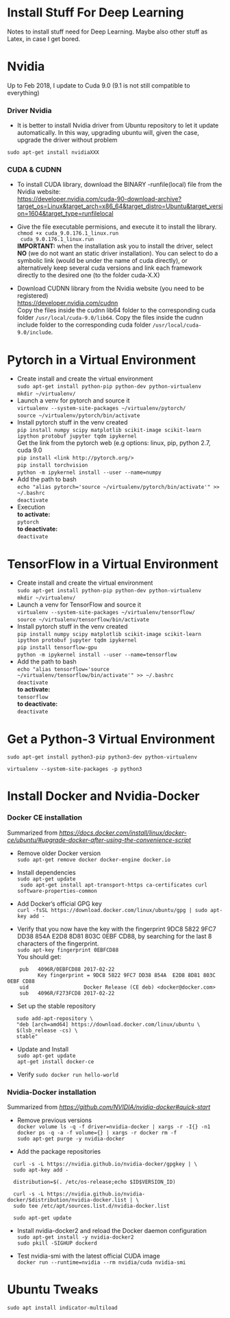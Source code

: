 # Install Stuff For Deep Learning
Notes to install stuff need for Deep Learning. Maybe also other stuff as Latex, in case I get bored. 


Nvidia
======

Up to Feb 2018, I update to Cuda 9.0 (9.1 is not still compatible to everything)

### Driver Nvidia
* It is better to install Nvidia driver from Ubuntu repository to let it update automatically. In this way, upgrading ubuntu will, given the case, upgrade the driver without problem

```sudo apt-get install nvidiaXXX```

### CUDA & CUDNN
* To install CUDA library, download the BINARY -runfile(local) file from the Nvidia website:  
https://developer.nvidia.com/cuda-90-download-archive?target_os=Linux&target_arch=x86_64&target_distro=Ubuntu&target_version=1604&target_type=runfilelocal

* Give the file executable permisions, and execute it to install the library.  
```chmod +x cuda_9.0.176.1_linux.run```  
``` cuda_9.0.176.1_linux.run```   
**IMPORTANT:** when the installation ask you to install the driver, select **NO** (we do not want an static driver installation). You can select to do a symbolic link (would be under the name of cuda directly), or alternatively keep several cuda versions and link each framework directly to the desired one (to the folder cuda-X.X)

* Download CUDNN library from the Nvidia website (you need to be registered)  
https://developer.nvidia.com/cudnn  
Copy the files inside the cudnn lib64 folder to the corresponding cuda folder ```/usr/local/cuda-9.0/lib64```. 
Copy the files inside the cudnn include folder to the corresponding cuda folder ```/usr/local/cuda-9.0/include```. 



Pytorch in a Virtual Environment
======

* Create install and create the virtual environment  
```sudo apt-get install python-pip python-dev python-virtualenv```  
```mkdir ~/virtualenv/```  
* Launch a venv for pytorch and source it  
```virtualenv --system-site-packages ~/virtualenv/pytorch/```  
```source ~/virtualenv/pytorch/bin/activate```  
* Install pytorch stuff in the venv created  
```pip install numpy scipy matplotlib scikit-image scikit-learn ipython protobuf jupyter tqdm ipykernel```  
Get the link from the pytorch web (e.g options: linux, pip, python 2.7, cuda 9.0  
```pip install <link http://pytorch.org/>```  
```pip install torchvision```  
```python -m ipykernel install --user --name=numpy```  
* Add the path to bash  
```echo "alias pytorch='source ~/virtualenv/pytorch/bin/activate'" >> ~/.bashrc```  
```deactivate```  
* Execution  
**to activate:**   
```pytorch```  
**to deactivate:**  
```deactivate```


TensorFlow in a Virtual Environment
======

* Create install and create the virtual environment  
```sudo apt-get install python-pip python-dev python-virtualenv```  
```mkdir ~/virtualenv/```  
* Launch a venv for TensorFlow and source it  
```virtualenv --system-site-packages ~/virtualenv/tensorflow/```  
```source ~/virtualenv/tensorflow/bin/activate```  
* Install pytorch stuff in the venv created  
```pip install numpy scipy matplotlib scikit-image scikit-learn ipython protobuf jupyter tqdm ipykernel```  
```pip install tensorflow-gpu```  
```python -m ipykernel install --user --name=tensorflow```  
* Add the path to bash  
```echo "alias tensorflow='source ~/virtualenv/tensorflow/bin/activate'" >> ~/.bashrc```  
```deactivate```  
**to activate:**   
```tensorflow```  
**to deactivate:**  
```deactivate```



Get a Python-3 Virtual Environment
======

```sudo apt-get install python3-pip python3-dev python-virtualenv```  

```virtualenv --system-site-packages -p python3```  


Install Docker and Nvidia-Docker  
======
### Docker CE installation  
Summarized from *https://docs.docker.com/install/linux/docker-ce/ubuntu/#upgrade-docker-after-using-the-convenience-script*  

* Remove older Docker version  
```sudo apt-get remove docker docker-engine docker.io```  

* Install dependencies  
```sudo apt-get update```  
``` sudo apt-get install apt-transport-https ca-certificates curl software-properties-common```  

* Add Docker’s official GPG key  
```curl -fsSL https://download.docker.com/linux/ubuntu/gpg | sudo apt-key add -```  

* Verify that you now have the key with the fingerprint 9DC8 5822 9FC7 DD38 854A E2D8 8D81 803C 0EBF CD88, by searching for the last 8 characters of the fingerprint.  
```sudo apt-key fingerprint 0EBFCD88```  
You should get:
```
    pub   4096R/0EBFCD88 2017-02-22
          Key fingerprint = 9DC8 5822 9FC7 DD38 854A  E2D8 8D81 803C 0EBF CD88
    uid                  Docker Release (CE deb) <docker@docker.com>
    sub   4096R/F273FCD8 2017-02-22
```  

* Set up the stable repository  
```
   sudo add-apt-repository \
   "deb [arch=amd64] https://download.docker.com/linux/ubuntu \
   $(lsb_release -cs) \
   stable"
```  

* Update and Install  
```sudo apt-get update```  
```apt-get install docker-ce```  

* Verify
```sudo docker run hello-world```  

### Nvidia-Docker installation  
Summarized from *https://github.com/NVIDIA/nvidia-docker#quick-start*  

* Remove previous versions  
```docker volume ls -q -f driver=nvidia-docker | xargs -r -I{} -n1 docker ps -q -a -f volume={} | xargs -r docker rm -f```  
```sudo apt-get purge -y nvidia-docker```  

* Add the package repositories  
```
  curl -s -L https://nvidia.github.io/nvidia-docker/gpgkey | \
  sudo apt-key add -
```  
```
  distribution=$(. /etc/os-release;echo $ID$VERSION_ID)
```  
```
  curl -s -L https://nvidia.github.io/nvidia-docker/$distribution/nvidia-docker.list | \
  sudo tee /etc/apt/sources.list.d/nvidia-docker.list
```  
```
  sudo apt-get update
```  

* Install nvidia-docker2 and reload the Docker daemon configuration  
```sudo apt-get install -y nvidia-docker2```  
```sudo pkill -SIGHUP dockerd```  

* Test nvidia-smi with the latest official CUDA image  
```docker run --runtime=nvidia --rm nvidia/cuda nvidia-smi```  


Ubuntu Tweaks
======
```sudo apt install indicator-multiload```  
